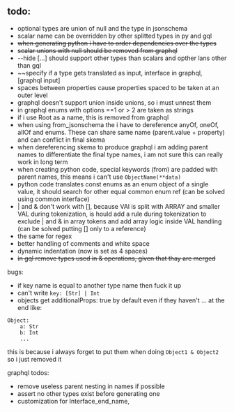 
## todo:
- optional types are union of null and the type in jsonschema
- scalar name can be overridden by other splitted types in py and gql
- ~~when generating python i have to order dependencies over the types~~
- ~~scalar unions with null should be removed from graphql~~
- --hide [...] should support other types than scalars and opther lans other than gql
- ~~specify if a type gets translated as input, interface in graphql, [graphql input]
- spaces between properties cause properties spaced to be taken at an outer level
- graphql doesn't support union inside unions, so i must unnest them
- in graphql enums with options ==1 or > 2 are taken as strings
- if i use Root as a name, this is removed from graphql
- when using from_jsonschema the i have to dereference anyOf, oneOf, allOf and enums. These can share same name (parent.value + property) and can conflict in final skema
- when dereferencing skema to produce graphql i am adding parent  names to differentiate the final type names, i am not sure this can really work in long term
- when creating python code, special keywords (from) are padded with parent names, this means i can't use `ObjectName(**data)`
- python code translates const enums as an enum object of a single value, it should search for other equal common enum ref (can be solved using common interface)
- | and & don't work with [], because VAl is split with ARRAY and smaller VAL during tokenization, is hould add a rule during tokenization to exclude | and & in array tokens and add array logic inside VAL handling (can be solved putting [] only to a reference)
- the same for regex
- better handling of comments and white space
- dynamic indentation (now is set as 4 spaces)
- ~~in gql remove types used in & operations, given that thay are merged~~





bugs:
- if key name is equal to another type name then fuck it up
- can't write `key: [Str] | Int`
- objects get additionalProps: true by default even if they haven't ... at the end like:
```
Object:
    a: Str
    b: Int
    ...
```
this is because i always forget to put them when doing `Object1 & Object2` so i just removed it



graphql todos:
- remove useless parent nesting in names if possible
- assert no other types exist before generating one
- customization for Interface_end_name, 
